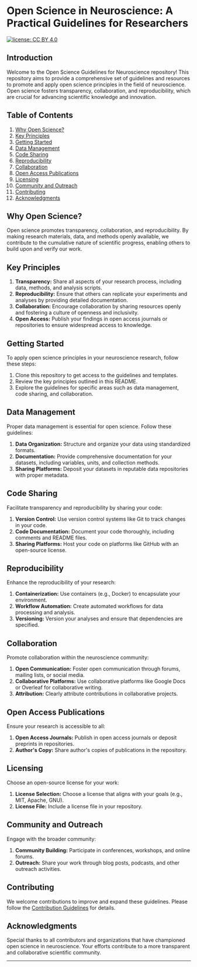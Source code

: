 # Open Science in Neuroscience: A Practical Guidelines for Researchers

[![license: CC BY 4.0](https://img.shields.io/badge/license-CC_BY_4.0-lightgrey.svg)](https://creativecommons.org/licenses/by/4.0/)

## Introduction

Welcome to the Open Science Guidelines for Neuroscience repository! This repository aims to provide a comprehensive set of guidelines and resources to promote and apply open science principles in the field of neuroscience. Open science fosters transparency, collaboration, and reproducibility, which are crucial for advancing scientific knowledge and innovation.

## Table of Contents

1. [Why Open Science?](#why-open-science)
2. [Key Principles](#key-principles)
3. [Getting Started](#getting-started)
4. [Data Management](#data-management)
5. [Code Sharing](#code-sharing)
6. [Reproducibility](#reproducibility)
7. [Collaboration](#collaboration)
8. [Open Access Publications](#open-access-publications)
9. [Licensing](#licensing)
10. [Community and Outreach](#community-and-outreach)
11. [Contributing](#contributing)
12. [Acknowledgments](#acknowledgments)

## Why Open Science?

Open science promotes transparency, collaboration, and reproducibility. By making research materials, data, and methods openly available, we contribute to the cumulative nature of scientific progress, enabling others to build upon and verify our work.

## Key Principles

1. **Transparency:** Share all aspects of your research process, including data, methods, and analysis scripts.
2. **Reproducibility:** Ensure that others can replicate your experiments and analyses by providing detailed documentation.
3. **Collaboration:** Encourage collaboration by sharing resources openly and fostering a culture of openness and inclusivity.
4. **Open Access:** Publish your findings in open access journals or repositories to ensure widespread access to knowledge.

## Getting Started

To apply open science principles in your neuroscience research, follow these steps:

1. Clone this repository to get access to the guidelines and templates.
2. Review the key principles outlined in this README.
3. Explore the guidelines for specific areas such as data management, code sharing, and collaboration.

## Data Management

Proper data management is essential for open science. Follow these guidelines:

1. **Data Organization:** Structure and organize your data using standardized formats.
2. **Documentation:** Provide comprehensive documentation for your datasets, including variables, units, and collection methods.
3. **Sharing Platforms:** Deposit your datasets in reputable data repositories with proper metadata.

## Code Sharing

Facilitate transparency and reproducibility by sharing your code:

1. **Version Control:** Use version control systems like Git to track changes in your code.
2. **Code Documentation:** Document your code thoroughly, including comments and README files.
3. **Sharing Platforms:** Host your code on platforms like GitHub with an open-source license.

## Reproducibility

Enhance the reproducibility of your research:

1. **Containerization:** Use containers (e.g., Docker) to encapsulate your environment.
2. **Workflow Automation:** Create automated workflows for data processing and analysis.
3. **Versioning:** Version your analyses and ensure that dependencies are specified.

## Collaboration

Promote collaboration within the neuroscience community:

1. **Open Communication:** Foster open communication through forums, mailing lists, or social media.
2. **Collaborative Platforms:** Use collaborative platforms like Google Docs or Overleaf for collaborative writing.
3. **Attribution:** Clearly attribute contributions in collaborative projects.

## Open Access Publications

Ensure your research is accessible to all:

1. **Open Access Journals:** Publish in open access journals or deposit preprints in repositories.
2. **Author's Copy:** Share author's copies of publications in the repository.

## Licensing

Choose an open-source license for your work:

1. **License Selection:** Choose a license that aligns with your goals (e.g., MIT, Apache, GNU).
2. **License File:** Include a license file in your repository.

## Community and Outreach

Engage with the broader community:

1. **Community Building:** Participate in conferences, workshops, and online forums.
2. **Outreach:** Share your work through blog posts, podcasts, and other outreach activities.

## Contributing

We welcome contributions to improve and expand these guidelines. Please follow the [Contribution Guidelines](CONTRIBUTING.md) for details.

## Acknowledgments

Special thanks to all contributors and organizations that have championed open science in neuroscience. Your efforts contribute to a more transparent and collaborative scientific community.

---

